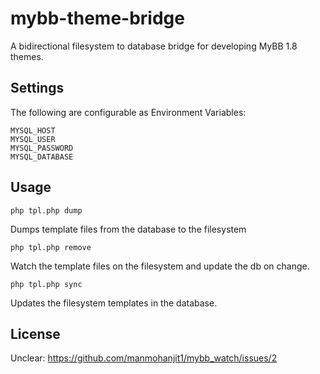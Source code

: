# mybb-theme-bridge

A bidirectional filesystem to database bridge for developing MyBB 1.8 themes.  

## Settings

The following are configurable as Environment Variables:

```
MYSQL_HOST
MYSQL_USER
MYSQL_PASSWORD
MYSQL_DATABASE
```

## Usage

`php tpl.php dump`

Dumps template files from the database to the filesystem

`php tpl.php remove`

Watch the template files on the filesystem and update the db on change.

`php tpl.php sync`

Updates the filesystem templates in the database.

## License

Unclear: https://github.com/manmohanjit1/mybb_watch/issues/2